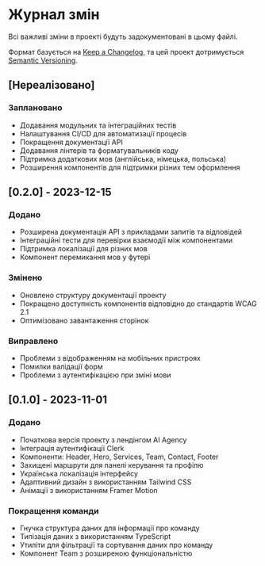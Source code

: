 # Журнал змін

Всі важливі зміни в проекті будуть задокументовані в цьому файлі.

Формат базується на [Keep a Changelog](https://keepachangelog.com/uk/1.0.0/),
та цей проект дотримується [Semantic Versioning](https://semver.org/spec/v2.0.0.html).

## [Нереалізовано]

### Заплановано
- Додавання модульних та інтеграційних тестів
- Налаштування CI/CD для автоматизації процесів
- Покращення документації API
- Додавання лінтерів та форматувальників коду
- Підтримка додаткових мов (англійська, німецька, польська)
- Розширення компонентів для підтримки різних тем оформлення

## [0.2.0] - 2023-12-15

### Додано
- Розширена документація API з прикладами запитів та відповідей
- Інтеграційні тести для перевірки взаємодії між компонентами
- Підтримка локалізації для різних мов
- Компонент перемикання мов у футері

### Змінено
- Оновлено структуру документації проекту
- Покращено доступність компонентів відповідно до стандартів WCAG 2.1
- Оптимізовано завантаження сторінок

### Виправлено
- Проблеми з відображенням на мобільних пристроях
- Помилки валідації форм
- Проблеми з аутентифікацією при зміні мови

## [0.1.0] - 2023-11-01

### Додано
- Початкова версія проекту з лендінгом AI Agency
- Інтеграція аутентифікації Clerk
- Компоненти: Header, Hero, Services, Team, Contact, Footer
- Захищені маршрути для панелі керування та профілю
- Українська локалізація інтерфейсу
- Адаптивний дизайн з використанням Tailwind CSS
- Анімації з використанням Framer Motion

### Покращення команди
- Гнучка структура даних для інформації про команду
- Типізація даних з використанням TypeScript
- Утиліти для фільтрації та сортування даних про команду
- Компонент Team з розширеною функціональністю